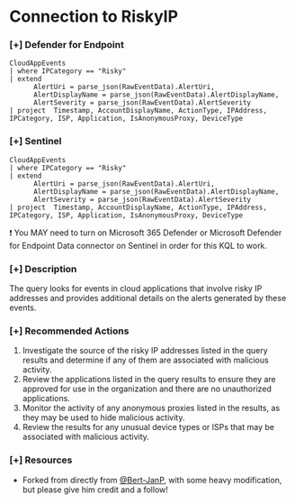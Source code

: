 # Connection to RiskyIP

### [+] Defender for Endpoint 
```
CloudAppEvents
| where IPCategory == "Risky"
| extend
      AlertUri = parse_json(RawEventData).AlertUri,
      AlertDisplayName = parse_json(RawEventData).AlertDisplayName,
      AlertSeverity = parse_json(RawEventData).AlertSeverity
| project  Timestamp, AccountDisplayName, ActionType, IPAddress, IPCategory, ISP, Application, IsAnonymousProxy, DeviceType
```

### [+] Sentinel
```
CloudAppEvents
| where IPCategory == "Risky"
| extend
      AlertUri = parse_json(RawEventData).AlertUri,
      AlertDisplayName = parse_json(RawEventData).AlertDisplayName,
      AlertSeverity = parse_json(RawEventData).AlertSeverity
| project  Timestamp, AccountDisplayName, ActionType, IPAddress, IPCategory, ISP, Application, IsAnonymousProxy, DeviceType
```
❗ You MAY need to turn on Microsoft 365 Defender or Microsoft Defender for Endpoint Data connector on Sentinel in order for this KQL to work.

### [+] Description
The query looks for events in cloud applications that involve risky IP addresses and provides additional details on the alerts generated by these events.

### [+] Recommended Actions
1. Investigate the source of the risky IP addresses listed in the query results and determine if any of them are associated with malicious activity.
2. Review the applications listed in the query results to ensure they are approved for use in the organization and there are no unauthorized applications.
3. Monitor the activity of any anonymous proxies listed in the results, as they may be used to hide malicious activity.
4. Review the results for any unusual device types or ISPs that may be associated with malicious activity.

### [+] Resources
- Forked from directly from [@Bert-JanP](https://github.com/Bert-JanP), with some heavy modification, but please give him credit and a follow!

